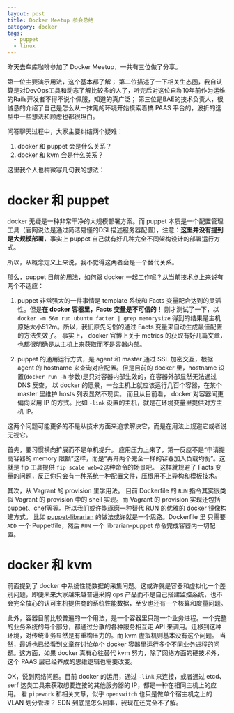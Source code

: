 ```yaml
---
layout: post
title: Docker Meetup 参会总结
category: docker
tags:
  - puppet
  - linux
---
```


昨天去车库咖啡参加了 Docker Meetup，一共有三位做了分享。

第一位主要演示用法，这个基本都了解；
第二位描述了一下相关生态圈，我自认算是对DevOps工具和动态了解比较多的人了，听完后对这位自称10年前作为运维的Rails开发者不得不说个佩服，知道的真广泛；
第三位是BAE的技术负责人，很诚恳的介绍了自己是怎么从一抹黑的环境开始摸索着搞 PAAS 平台的，波折的选型中一些想法和顾虑也都很坦白。

问答聊天过程中，大家主要纠结两个疑难：

1. docker 和 puppet 会是什么关系？
2. docker 和 kvm 会是什么关系？

这里我个人也稍微写几句我的想法：

docker 和 puppet
==================

docker 无疑是一种非常干净的大规模部署方案。而 puppet 本质是一个配置管理工具（官网说法是通过简洁易懂的DSL描述服务器配置），注意：**这里并没有提到是大规模部署**，事实上 puppet 自己就有好几种完全不同架构设计的部署运行方式。

所以，从概念定义上来说，我不觉得这两者会是一个替代关系。

那么，puppet 目前的用法，如何跟 docker 一起工作呢？从当前技术点上来说有两个不适应：

1. puppet 非常强大的一件事情是 template 系统和 Facts 变量配合达到的灵活性。但是**在 docker 容器里，Facts 变量是不可信的！**
   刚才测试了一下，以 `docker -m 56m run ubuntu facter | grep memorysize` 得到的结果是主机原始大小512m。所以，我们原先习惯的通过 Facts 变量来自动生成最佳配置的方法失效了。
   事实上， docker 官博上关于 metrics 的获取有好几篇文章，也都很明确是从主机上来获取而不是容器内部。
   
2. puppet 的通用运行方式，是 agent 和 master 通过 SSL 加密交互，根据 agent 的 hostname 来查询对应配置。但是目前的 docker 里，hostname 设置(`docker run -h` 参数)是只对容器内部生效的，在容器外部显然无法通过 DNS 反查。
   以 docker 的愿景，一台主机上就应该运行几百个容器，在某个 master 里维护 hosts 列表显然不现实。
   而且从目前看， docker 对容器间更偏向采用 IP 的方式。比如 `-link` 设置的主机，就是在环境变量里提供对方主机 IP。

这两个问题可能更多的不是从技术方面来追求解决它，而是在用法上规避它或者说无视它。

首先，要习惯横向扩展而不是单机提升。
应用压力上来了，第一反应不是“申请提高容器的 memory 限额”这样，而是“再开两个完全一样的容器加入负载均衡”。这就是 fip 工具提供 `fip scale web=2`这种命令的场景吧。
这样就规避了 Facts 变量的问题，反正你只会有一种系统一种配置文件，压根用不上异构和模板技术。

其次，从 Vagrant 的 provision 里学用法。
目前 Dockerfile 的 `RUN` 指令其实很类似 Vagrant 的 provision 中的 shell 实现。而 Vagrant 的 provision 实现还包括 puppet、chef等等。所以我们或许能琢磨一种替代 RUN 的优雅的 docker 镜像构建方式。
比如 [puppet-librarian](http://librarian-puppet.com/) 的做法或许就是一个思路。Dockerfile 里 只需要 `ADD` 一个 Puppetfile，然后 `RUN` 一个 librarian-puppet 命令完成容器内一切配置。

docker 和 kvm
===================

前面提到了 docker 中系统性能数据的采集问题。这或许就是容器和虚拟化一个差别问题，即便未来大家越来越普遍采购 ops 产品而不是自己搭建监控系统，也不会完全放心的认可主机提供商的系统性能数据，至少也还有一个核算和度量问题。

此外，容器目前比较普遍的一个用法，是一个容器里只跑一个业务进程。一个完整的业务系统的每个部分，都通过分散的各种服务相互走 API 来调用。迁移到这种环境，对传统业务显然是有重构压力的。而 kvm 虚拟机则基本没有这个问题。
当然，最近也已经看到文章在讨论单个 docker 容器里运行多个不同业务进程的问题。这方面，如果 docker 真有心往替代 kvm 努力，除了网络方面的硬技术外，这个 PAAS 层已经养成的思维逻辑也需要改变。

OK，说到网络问题。目前 docker 的运用，通过 `-link` 来连接，或者通过 etcd、serf 这类工具来获取想要连接的其他服务器的 IP，都是一种在相同主机上的应用。
看 `pipework` 和相关文章，似乎 `openswitch` 也只是做单个宿主机之上的 VLAN 划分管理？ SDN 到底是怎么回事，我现在还完全不了解。
